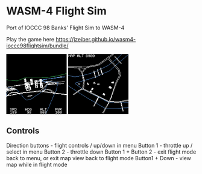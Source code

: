 # WASM-4 Flight Sim
Port of IOCCC 98 Banks' Flight Sim to WASM-4

Play the game here
https://jzeiber.github.io/wasm4-ioccc98flightsim/bundle/

![Flight Screenshot](https://github.com/jzeiber/wasm4-ioccc98flightsim/raw/main/images/screenshot-flight1.png "Flight Screenshot")
![Map Screenshot](https://github.com/jzeiber/wasm4-ioccc98flightsim/raw/main/images/screenshot-map1.png "Map Screenshot")

## Controls
Direction buttons - flight controls / up/down in menu
Button 1 - throttle up / select in menu
Button 2 - throttle down
Button 1 + Button 2 - exit flight mode back to menu, or exit map view back to flight mode
Button1  + Down - view map while in flight mode
